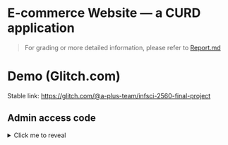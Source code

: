 # E-commerce Website — a CURD application

> For grading or more detailed information, please refer to [Report.md](Report.md)

# Demo (Glitch.com)

Stable link: https://glitch.com/@a-plus-team/infsci-2560-final-project

## Admin access code

<details>
  <summary>Click me to reveal</summary>

    infsci2560

</details>